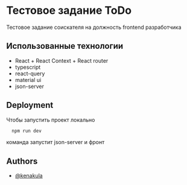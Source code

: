 
# Тестовое задание ToDo

Тестовое задание соискателя на должность frontend разработчика



## Использованные технологии

- React + React Context + React router
- typescript
- react-query
- material ui
- json-server


## Deployment

Чтобы запустить проект локально

```bash
  npm run dev
```

команда запустит json-server и фронт


## Authors

- [@kenakula](https://www.github.com/kenakula)

